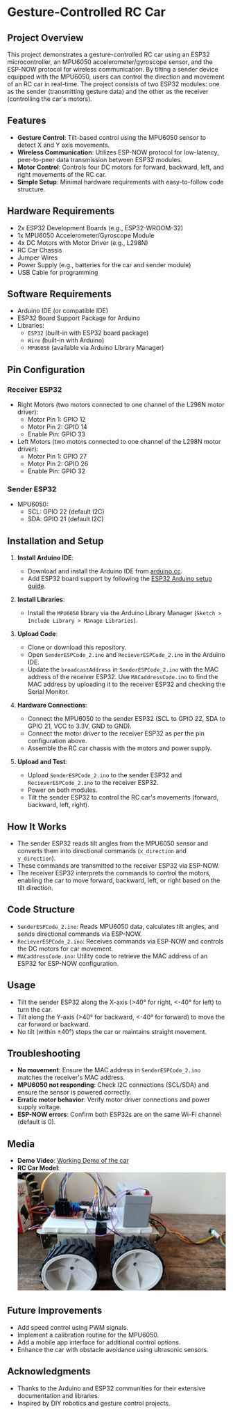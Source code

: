 # Gesture-Controlled RC Car

## Project Overview
This project demonstrates a gesture-controlled RC car using an ESP32 microcontroller, an MPU6050 accelerometer/gyroscope sensor, and the ESP-NOW protocol for wireless communication. By tilting a sender device equipped with the MPU6050, users can control the direction and movement of an RC car in real-time. The project consists of two ESP32 modules: one as the sender (transmitting gesture data) and the other as the receiver (controlling the car's motors).

## Features
- **Gesture Control**: Tilt-based control using the MPU6050 sensor to detect X and Y axis movements.
- **Wireless Communication**: Utilizes ESP-NOW protocol for low-latency, peer-to-peer data transmission between ESP32 modules.
- **Motor Control**: Controls four DC motors for forward, backward, left, and right movements of the RC car.
- **Simple Setup**: Minimal hardware requirements with easy-to-follow code structure.

## Hardware Requirements
- 2x ESP32 Development Boards (e.g., ESP32-WROOM-32)
- 1x MPU6050 Accelerometer/Gyroscope Module
- 4x DC Motors with Motor Driver (e.g., L298N)
- RC Car Chassis
- Jumper Wires
- Power Supply (e.g., batteries for the car and sender module)
- USB Cable for programming

## Software Requirements
- Arduino IDE (or compatible IDE)
- ESP32 Board Support Package for Arduino
- Libraries:
  - `ESP32` (built-in with ESP32 board package)
  - `Wire` (built-in with Arduino)
  - `MPU6050` (available via Arduino Library Manager)

## Pin Configuration
### Receiver ESP32
- Right Motors (two motors connected to one channel of the L298N motor driver):
  - Motor Pin 1: GPIO 12
  - Motor Pin 2: GPIO 14
  - Enable Pin: GPIO 33
- Left Motors (two motors connected to one channel of the L298N motor driver):
  - Motor Pin 1: GPIO 27
  - Motor Pin 2: GPIO 26
  - Enable Pin: GPIO 32

### Sender ESP32
- MPU6050:
  - SCL: GPIO 22 (default I2C)
  - SDA: GPIO 21 (default I2C)

## Installation and Setup
1. **Install Arduino IDE**:
   - Download and install the Arduino IDE from [arduino.cc](https://www.arduino.cc/en/software).
   - Add ESP32 board support by following the [ESP32 Arduino setup guide](https://docs.espressif.com/projects/arduino-esp32/en/latest/installing.html).

2. **Install Libraries**:
   - Install the `MPU6050` library via the Arduino Library Manager (`Sketch > Include Library > Manage Libraries`).

3. **Upload Code**:
   - Clone or download this repository.
   - Open `SenderESPCode_2.ino` and `RecieverESPCode_2.ino` in the Arduino IDE.
   - Update the `broadcastAddress` in `SenderESPCode_2.ino` with the MAC address of the receiver ESP32. Use `MACaddressCode.ino` to find the MAC address by uploading it to the receiver ESP32 and checking the Serial Monitor.

4. **Hardware Connections**:
   - Connect the MPU6050 to the sender ESP32 (SCL to GPIO 22, SDA to GPIO 21, VCC to 3.3V, GND to GND).
   - Connect the motor driver to the receiver ESP32 as per the pin configuration above.
   - Assemble the RC car chassis with the motors and power supply.

5. **Upload and Test**:
   - Upload `SenderESPCode_2.ino` to the sender ESP32 and `RecieverESPCode_2.ino` to the receiver ESP32.
   - Power on both modules.
   - Tilt the sender ESP32 to control the RC car's movements (forward, backward, left, right).

## How It Works
- The sender ESP32 reads tilt angles from the MPU6050 sensor and converts them into directional commands (`x_direction` and `y_direction`).
- These commands are transmitted to the receiver ESP32 via ESP-NOW.
- The receiver ESP32 interprets the commands to control the motors, enabling the car to move forward, backward, left, or right based on the tilt direction.

## Code Structure
- `SenderESPCode_2.ino`: Reads MPU6050 data, calculates tilt angles, and sends directional commands via ESP-NOW.
- `RecieverESPCode_2.ino`: Receives commands via ESP-NOW and controls the DC motors for car movement.
- `MACaddressCode.ino`: Utility code to retrieve the MAC address of an ESP32 for ESP-NOW configuration.

## Usage
- Tilt the sender ESP32 along the X-axis (>40° for right, <-40° for left) to turn the car.
- Tilt along the Y-axis (>40° for backward, <-40° for forward) to move the car forward or backward.
- No tilt (within ±40°) stops the car or maintains straight movement.

## Troubleshooting
- **No movement**: Ensure the MAC address in `SenderESPCode_2.ino` matches the receiver's MAC address.
- **MPU6050 not responding**: Check I2C connections (SCL/SDA) and ensure the sensor is powered correctly.
- **Erratic motor behavior**: Verify motor driver connections and power supply voltage.
- **ESP-NOW errors**: Confirm both ESP32s are on the same Wi-Fi channel (default is 0).

## Media
- **Demo Video**: [Working Demo of the car](Assets/Demo.mp4)
- **RC Car Model**:
  ![RC Car](Assets/RC_Car.png)

## Future Improvements
- Add speed control using PWM signals.
- Implement a calibration routine for the MPU6050.
- Add a mobile app interface for additional control options.
- Enhance the car with obstacle avoidance using ultrasonic sensors.


## Acknowledgments
- Thanks to the Arduino and ESP32 communities for their extensive documentation and libraries.
- Inspired by DIY robotics and gesture control projects.
